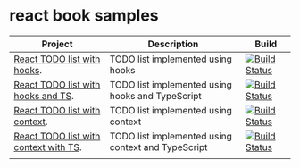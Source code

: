 # react book samples

|Project|Description|Build|
|--|--|--|
|[React TODO list with hooks](https://github.com/pxai/00-react-todo-hooks).|TODO list implemented using hooks|[![Build Status](https://app.travis-ci.com/pxai/00-react-todo-hooks.svg?branch=master)](https://app.travis-ci.com/pxai/00-react-todo-hooks)|
|[React TODO list with hooks and TS](https://github.com/pxai/00-react-todo-hooks-ts).|TODO list implemented using hooks and TypeScript|[![Build Status](https://app.travis-ci.com/pxai/00-react-todo-hooks-ts.svg?branch=master)](https://app.travis-ci.com/pxai/00-react-todo-hooks-ts)|
|[React TODO list with context](https://github.com/pxai/01-react-todo-context).|TODO list implemented using context|[![Build Status](https://app.travis-ci.com/pxai/01-react-todo-context.svg?branch=master)](https://app.travis-ci.com/pxai/01-react-todo-context)|
|[React TODO list with context with TS](https://github.com/pxai/01-react-todo-context-ts).|TODO list implemented using context and TypeScript|[![Build Status](https://app.travis-ci.com/pxai/01-react-todo-context-ts.svg?branch=master)](https://app.travis-ci.com/pxai/01-react-todo-context-ts)|
||||